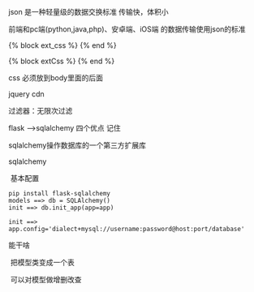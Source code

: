 json 是一种轻量级的数据交换标准  传输快，体积小

前端和pc端(python,java,php)、安卓端、iOS端  的数据传输使用json的标准



{% block ext_css %}
{% end %}

{% block extCss %}
{% end %}

css 必须放到body里面的后面

jquery cdn

过滤器：无限次过滤



flask -->sqlalchemy 四个优点	记住

sqlalchemy操作数据库的一个第三方扩展库

sqlalchemy

​	基本配置

```
pip install flask-sqlalchemy
models ==> db = SQLAlchemy()
init ==> db.init_app(app=app)

init ==> app.config='dialect+mysql://username:password@host:port/database'
```

能干啥

​	把模型类变成一个表

​	可以对模型做增删改查